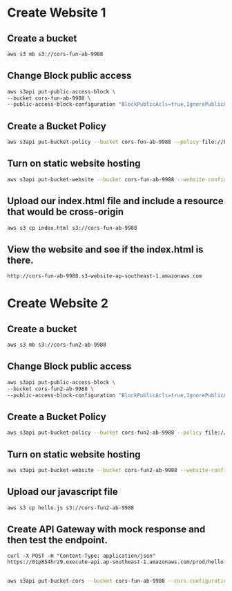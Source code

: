 # Create Website 1

## Create a bucket

```sh
aws s3 mb s3://cors-fun-ab-9988
```

## Change Block public access

```sh
aws s3api put-public-access-block \
--bucket cors-fun-ab-9988 \
--public-access-block-configuration "BlockPublicAcls=true,IgnorePublicAcls=true,BlockPublicPolicy=false,RestrictPublicBuckets=false"
```

## Create a Bucket Policy

```sh
aws s3api put-bucket-policy --bucket cors-fun-ab-9988 --policy file://bucket-policy.json
```

## Turn on static website hosting

```sh
aws s3api put-bucket-website --bucket cors-fun-ab-9988 --website-configuration file://website.json
```

## Upload our index.html file and include a resource that would be cross-origin

```sh
aws s3 cp index.html s3://cors-fun-ab-9988
```
## View the website and see if the index.html is there.

```
http://cors-fun-ab-9988.s3-website-ap-southeast-1.amazonaws.com
```

# Create Website 2

## Create a bucket

```sh
aws s3 mb s3://cors-fun2-ab-9988
```

## Change Block public access

```sh
aws s3api put-public-access-block \
--bucket cors-fun2-ab-9988 \
--public-access-block-configuration "BlockPublicAcls=true,IgnorePublicAcls=true,BlockPublicPolicy=false,RestrictPublicBuckets=false"
```

## Create a Bucket Policy

```sh
aws s3api put-bucket-policy --bucket cors-fun2-ab-9988 --policy file://bucket-policy2.json
```

## Turn on static website hosting

```sh
aws s3api put-bucket-website --bucket cors-fun2-ab-9988 --website-configuration file://website.json
```

## Upload our javascript file

```sh
aws s3 cp hello.js s3://cors-fun2-ab-9988
```
## Create API Gateway with mock response and then test the endpoint.

```
curl -X POST -H "Content-Type: application/json" https://01p854hrz9.execute-api.ap-southeast-1.amazonaws.com/prod/hello
```

##

```sh
aws s3api put-bucket-cors --bucket cors-fun-ab-9988 --cors-configuration file://cors.json
```

